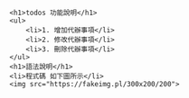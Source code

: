     <h1>todos 功能說明</h1>
    <ul>
        <li>1. 增加代辦事項</li>
        <li>2. 修改代辦事項</li>
        <li>3. 刪除代辦事項</li>
    </ul>
    <h1>語法說明</h1>
    <li>程式碼 如下圖所示</li>
    <img src="https://fakeimg.pl/300x200/200">

